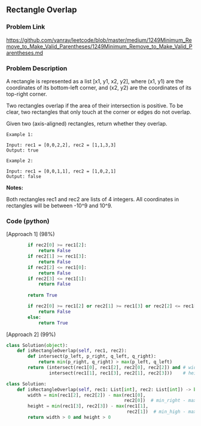 ## Rectangle Overlap

### Problem Link

https://github.com/yanray/leetcode/blob/master/medium/1249Minimum_Remove_to_Make_Valid_Parentheses/1249Minimum_Remove_to_Make_Valid_Parentheses.md

### Problem Description 

A rectangle is represented as a list [x1, y1, x2, y2], where (x1, y1) are the coordinates of its bottom-left corner, and (x2, y2) are the coordinates of its top-right corner.

Two rectangles overlap if the area of their intersection is positive.  To be clear, two rectangles that only touch at the corner or edges do not overlap.

Given two (axis-aligned) rectangles, return whether they overlap.

```
Example 1:

Input: rec1 = [0,0,2,2], rec2 = [1,1,3,3]
Output: true

```

```
Example 2:

Input: rec1 = [0,0,1,1], rec2 = [1,0,2,1]
Output: false

```

**Notes:**

Both rectangles rec1 and rec2 are lists of 4 integers.
All coordinates in rectangles will be between -10^9 and 10^9.

### Code (python)

[Approach 1] (98%)

```python
        if rec2[0] >= rec1[2]:
            return False
        if rec2[1] >= rec1[3]:
            return False
        if rec2[2] <= rec1[0]:
            return False
        if rec2[3] <= rec1[1]:
            return False
        
        return True
```

```python
        if rec2[0] >= rec1[2] or rec2[1] >= rec1[3] or rec2[2] <= rec1[0] or rec2[3] <= rec1[1]:
            return False
        else:
            return True
```

[Approach 2] (99%)

```python
class Solution(object):
    def isRectangleOverlap(self, rec1, rec2):
        def intersect(p_left, p_right, q_left, q_right):
            return min(p_right, q_right) > max(p_left, q_left)
        return (intersect(rec1[0], rec1[2], rec2[0], rec2[2]) and # width > 0
                intersect(rec1[1], rec1[3], rec2[1], rec2[3]))    # height > 0
```

```python
class Solution:
    def isRectangleOverlap(self, rec1: List[int], rec2: List[int]) -> bool:
        width = min(rec1[2], rec2[2]) - max(rec1[0],
                                            rec2[0])  # min_right - max_left
        height = min(rec1[3], rec2[3]) - max(rec1[1],
                                             rec2[1])  # min_high - max_low
        return width > 0 and height > 0
```
